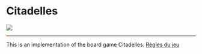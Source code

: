 # Citadelles
<img src="https://img.shields.io/badge/java-red?style=for-the-badge&logo=java">

---

This is an implementation of the board game Citadelles.
[Règles du jeu](https://www.regledujeu.fr/citadelles/)
